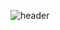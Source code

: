 ![header](https://capsule-render.vercel.app/api?type=wave&color=auto&height=300&section=header&text=JeongYunSeok%20render&fontSize=90)
